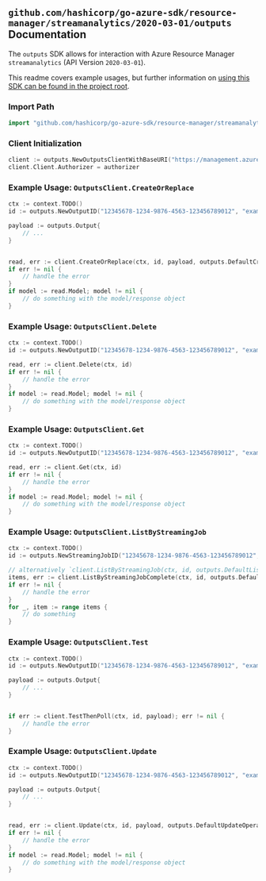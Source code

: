 
## `github.com/hashicorp/go-azure-sdk/resource-manager/streamanalytics/2020-03-01/outputs` Documentation

The `outputs` SDK allows for interaction with Azure Resource Manager `streamanalytics` (API Version `2020-03-01`).

This readme covers example usages, but further information on [using this SDK can be found in the project root](https://github.com/hashicorp/go-azure-sdk/tree/main/docs).

### Import Path

```go
import "github.com/hashicorp/go-azure-sdk/resource-manager/streamanalytics/2020-03-01/outputs"
```


### Client Initialization

```go
client := outputs.NewOutputsClientWithBaseURI("https://management.azure.com")
client.Client.Authorizer = authorizer
```


### Example Usage: `OutputsClient.CreateOrReplace`

```go
ctx := context.TODO()
id := outputs.NewOutputID("12345678-1234-9876-4563-123456789012", "example-resource-group", "streamingJobValue", "outputValue")

payload := outputs.Output{
	// ...
}


read, err := client.CreateOrReplace(ctx, id, payload, outputs.DefaultCreateOrReplaceOperationOptions())
if err != nil {
	// handle the error
}
if model := read.Model; model != nil {
	// do something with the model/response object
}
```


### Example Usage: `OutputsClient.Delete`

```go
ctx := context.TODO()
id := outputs.NewOutputID("12345678-1234-9876-4563-123456789012", "example-resource-group", "streamingJobValue", "outputValue")

read, err := client.Delete(ctx, id)
if err != nil {
	// handle the error
}
if model := read.Model; model != nil {
	// do something with the model/response object
}
```


### Example Usage: `OutputsClient.Get`

```go
ctx := context.TODO()
id := outputs.NewOutputID("12345678-1234-9876-4563-123456789012", "example-resource-group", "streamingJobValue", "outputValue")

read, err := client.Get(ctx, id)
if err != nil {
	// handle the error
}
if model := read.Model; model != nil {
	// do something with the model/response object
}
```


### Example Usage: `OutputsClient.ListByStreamingJob`

```go
ctx := context.TODO()
id := outputs.NewStreamingJobID("12345678-1234-9876-4563-123456789012", "example-resource-group", "streamingJobValue")

// alternatively `client.ListByStreamingJob(ctx, id, outputs.DefaultListByStreamingJobOperationOptions())` can be used to do batched pagination
items, err := client.ListByStreamingJobComplete(ctx, id, outputs.DefaultListByStreamingJobOperationOptions())
if err != nil {
	// handle the error
}
for _, item := range items {
	// do something
}
```


### Example Usage: `OutputsClient.Test`

```go
ctx := context.TODO()
id := outputs.NewOutputID("12345678-1234-9876-4563-123456789012", "example-resource-group", "streamingJobValue", "outputValue")

payload := outputs.Output{
	// ...
}


if err := client.TestThenPoll(ctx, id, payload); err != nil {
	// handle the error
}
```


### Example Usage: `OutputsClient.Update`

```go
ctx := context.TODO()
id := outputs.NewOutputID("12345678-1234-9876-4563-123456789012", "example-resource-group", "streamingJobValue", "outputValue")

payload := outputs.Output{
	// ...
}


read, err := client.Update(ctx, id, payload, outputs.DefaultUpdateOperationOptions())
if err != nil {
	// handle the error
}
if model := read.Model; model != nil {
	// do something with the model/response object
}
```
